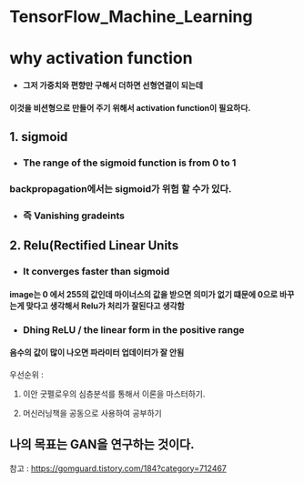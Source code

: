 # TensorFlow_Machine_Learning

# why activation function

* #### 그저 가중치와 편향만 구해서 더하면 선형연결이 되는데
#### 이것을 비션형으로 만들어 주기 위해서 activation function이 필요하다.


## 1. sigmoid

* ### The range of the sigmoid function is from 0 to 1



### backpropagation에서는 sigmoid가 위험 할 수가 있다.

* ### 즉 Vanishing gradeints

## 2. Relu(Rectified Linear Units

* ### It converges faster than sigmoid

#### image는 0 에서 255의 값인데 마이너스의 값을 받으면 의미가 없기 떄문에 0으로 바꾸는게 맞다고 생각해서 Relu가 처리가 잘된다고 생각함 

* ### Dhing ReLU / the linear form in the positive range

#### 음수의 값이 많이 나오면 파라미터 업데이터가 잘 안됨

우선순위 :

1. 이안 굿펠로우의 심층분석를 통해서 이론을 마스터하기.

2. 머신러닝책을 공동으로 사용하여 공부하기

## 나의 목표는 GAN을 연구하는 것이다.


참고 : https://gomguard.tistory.com/184?category=712467

 
